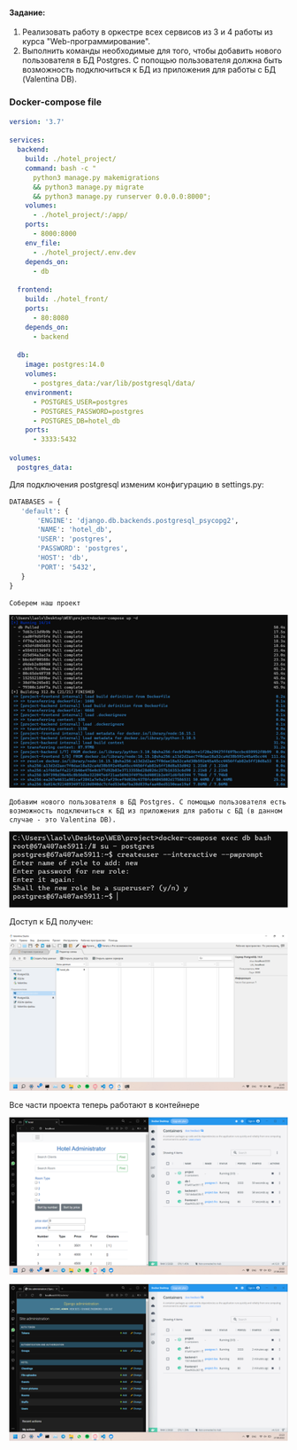#### Задание:

1. Реализовать работу в оркестре всех сервисов из 3 и 4 работы из курса "Web-программирование".
2. Выполнить команды необходимые для того, чтобы добавить нового пользователя в БД Postgres. С попощью пользователя
   должна быть возможность подключиться к БД из приложения для работы с БД (Valentina DB).

### Docker-compose file

```yaml
version: '3.7'

services:
  backend:
    build: ./hotel_project/
    command: bash -c "
      python3 manage.py makemigrations
      && python3 manage.py migrate
      && python3 manage.py runserver 0.0.0.0:8000";
    volumes:
      - ./hotel_project/:/app/
    ports:
      - 8000:8000
    env_file:
      - ./hotel_project/.env.dev
    depends_on:
      - db

  frontend:
    build: ./hotel_front/
    ports: 
      - 80:8080
    depends_on:
      - backend

  db:
    image: postgres:14.0
    volumes:
      - postgres_data:/var/lib/postgresql/data/
    environment:
      - POSTGRES_USER=postgres
      - POSTGRES_PASSWORD=postgres
      - POSTGRES_DB=hotel_db
    ports:
      - 3333:5432

volumes:
  postgres_data:
```

Для подключения postgresql изменим конфигурацию в settings.py:

```python
DATABASES = {
   'default': {
       'ENGINE': 'django.db.backends.postgresql_psycopg2',
       'NAME': 'hotel_db',
       'USER': 'postgres',
       'PASSWORD': 'postgres',
       'HOST': 'db',
       'PORT': '5432',
   }
}
```

```
Соберем наш проект
```
![](../imgs/docker_compose.png)

```
Добавим нового пользователя в БД Postgres. С помощью пользователя есть возможность подключиться к БД из приложения для работы с БД (в данном случае - это Valentina DB).
```
![](../imgs/docker_new.png)

Доступ к БД получен:

![](../imgs/db_user.png)

Все части проекта теперь работают в контейнере

![](../imgs/docker_desktop.png)

![](../imgs/docker_desktop_admin.png)
